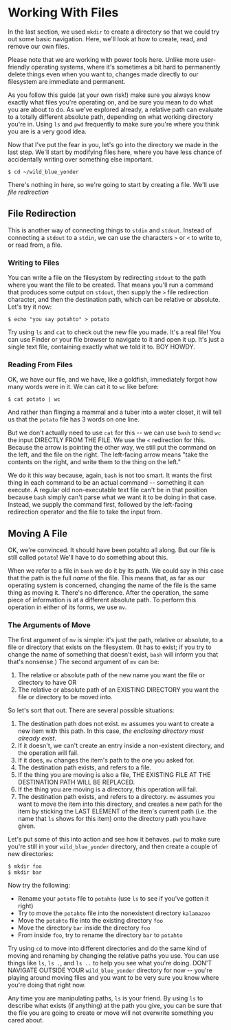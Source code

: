 # Working With Files

In the last section, we used `mkdir` to create a directory so that we could try out some basic navigation. Here, we'll look at how to create, read, and remove our own files.

Please note that we are working with power tools here. Unlike more user-friendly operating systems, where it's sometimes a bit hard to permanently delete things even when you want to, changes made directly to our filesystem are immediate and permanent.

As you follow this guide (at your own risk!) make sure you always know exactly what files you're operating on, and be sure you mean to do what you are about to do. As we've explored already, a relative path can evaluate to a totally different absolute path, depending on what working directory you're in. Using `ls` and `pwd` frequently to make sure you're where you think you are is a very good idea.

Now that I've put the fear in you, let's go into the directory we made in the last step. We'll start by modifying files here, where you have less chance of accidentally writing over something else important.

```
$ cd ~/wild_blue_yonder
```

There's nothing in here, so we're going to start by creating a file. We'll use _file redirection_

## File Redirection

This is another way of connecting things to `stdin` and `stdout`. Instead of connecting a `stdout` to a `stdin`, we can use the characters `>` or `<` to write to, or read from, a file.

### Writing to Files

You can write a file on the filesystem by redirecting `stdout` to the path where you want the file to be created. That means you'll run a command that produces some output on `stdout`, then supply the `>` file redirection character, and then the destination path, which can be relative or absolute. Let's try it now:

```
$ echo "you say potahto" > potato
```

Try using `ls` and `cat` to check out the new file you made. It's a real file! You can use Finder or your file browser to navigate to it and open it up. It's just a single text file, containing exactly what we told it to. BOY HOWDY.

### Reading From Files

OK, we have our file, and we have, like a goldfish, immediately forgot how many words were in it. We can cat it to `wc` like before:

```
$ cat potato | wc
```

And rather than flinging a mammal and a tuber into a water closet, it will tell us that the `potato` file has 3 words on one line.

But we don't actually need to use `cat` for this -- we can use `bash` to send `wc` the input DIRECTLY FROM THE FILE. We use the `<` redirection for this. Because the arrow is pointing the other way, we still put the command on the left, and the file on the right. The left-facing arrow means "take the contents on the right, and write them to the thing on the left."

We do it this way because, again, `bash` is not too smart. It wants the first thing in each command to be an actual command -- something it can execute. A regular old non-executable text file can't be in that position because `bash` simply can't parse what we want it to be doing in that case. Instead, we supply the command first, followed by the left-facing redirection operator and the file to take the input from.

## Moving A File

OK, we're convinced. It should have been potahto all along. But our file is still called `potato`! We'll have to do something about this.

When we refer to a file in `bash` we do it by its path. We could say in this case that the path is the full _name_ of the file. This means that, as far as our operating system is concerned, changing the name of the file is the same thing as moving it. There's no difference. After the operation, the same piece of information is at a different absolute path. To perform this operation in either of its forms, we use `mv`.

### The Arguments of Move

The first argument of `mv` is simple: it's just the path, relative or absolute, to a file or directory that exists on the filesystem. (It has to exist; if you try to change the name of something that doesn't exist, `bash` will inform you that that's nonsense.) The second argument of `mv` can be:

1. The relative or absolute path of the new name you want the file or directory to have OR
2. The relative or absolute path of an EXISTING DIRECTORY you want the file or directory to be moved into.

So let's sort that out. There are several possible situations:

1. The destination path does not exist. `mv` assumes you want to create a new item with this path. In this case, _the enclosing directory must already exist_.
  1. If it doesn't, we can't create an entry inside a non-existent directory, and the operation will fail.
  1. If it does, `mv` changes the item's path to the one you asked for.
1. The destination path exists, and refers to a file.
  1. If the thing you are moving is also a file, THE EXISTING FILE AT THE DESTINATION PATH WILL BE REPLACED. 
  1. If the thing you are moving is a directory, this operation will fail.
1. The destination path exists, and refers to a directory. `mv` assumes you want to move the item into this directory, and creates a new path for the item by sticking the LAST ELEMENT of the item's current path (i.e. the name that `ls` shows for this item) onto the directory path you have given.

Let's put some of this into action and see how it behaves. `pwd` to make sure you're still in your `wild_blue_yonder` directory, and then create a couple of new directories:

```
$ mkdir foo
$ mkdir bar
```

Now try the following:

- Rename your `potato` file to `potahto` (use `ls` to see if you've gotten it right)
- Try to move the `potahto` file into the nonexistent directory `kalamazoo`
- Move the `potahto` file into the existing directory `foo`
- Move the directory `bar` inside the directory `foo`
- From inside `foo`, try to rename the directory `bar` to `potahto`

Try using `cd` to move into different directories and do the same kind of moving and renaming by changing the relative paths you use. You can use things like `ls`, `ls .`, and `ls ..` to help you see what you're doing. DON'T NAVIGATE OUTSIDE YOUR `wild_blue_yonder` directory for now -- you're playing around moving files and you want to be very sure you know where you're doing that right now.

Any time you are manipulating paths, `ls` is your friend. By using `ls` to describe what exists (if anything) at the path you give, you can be sure that the file you are going to create or move will not overwrite something you cared about.